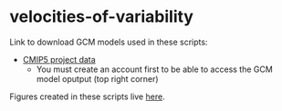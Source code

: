 # velocities-of-variability

Link to download GCM models used in these scripts:
  - [CMIP5 project data](https://esgf-node.llnl.gov/search/cmip5/)
      - You must create an account first to be able to access the GCM model oputput (top right corner)

Figures created in these scripts live [here](https://github.com/nicole-a-moore/velocities-of-variability/tree/master/figures). 
